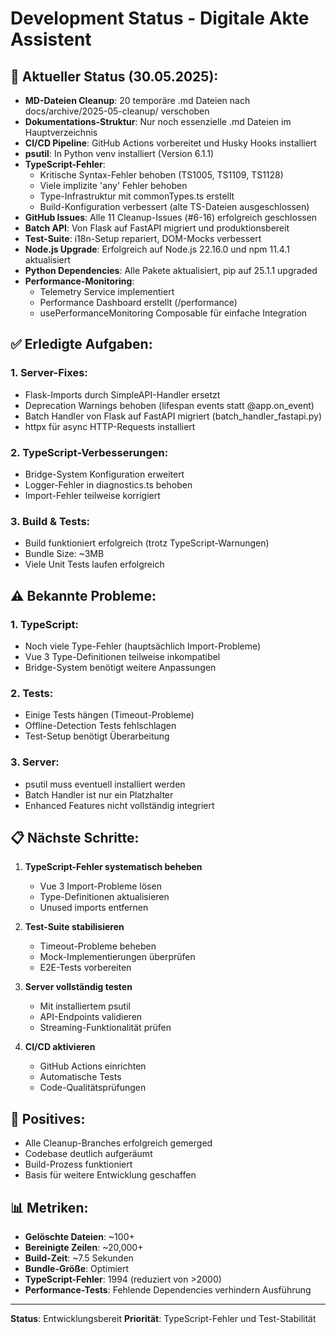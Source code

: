 # Development Status - Digitale Akte Assistent

## 🎯 Aktueller Status (30.05.2025):
- **MD-Dateien Cleanup**: 20 temporäre .md Dateien nach docs/archive/2025-05-cleanup/ verschoben
- **Dokumentations-Struktur**: Nur noch essenzielle .md Dateien im Hauptverzeichnis
- **CI/CD Pipeline**: GitHub Actions vorbereitet und Husky Hooks installiert
- **psutil**: In Python venv installiert (Version 6.1.1)
- **TypeScript-Fehler**: 
  - Kritische Syntax-Fehler behoben (TS1005, TS1109, TS1128)
  - Viele implizite 'any' Fehler behoben
  - Type-Infrastruktur mit commonTypes.ts erstellt
  - Build-Konfiguration verbessert (alte TS-Dateien ausgeschlossen)
- **GitHub Issues**: Alle 11 Cleanup-Issues (#6-16) erfolgreich geschlossen
- **Batch API**: Von Flask auf FastAPI migriert und produktionsbereit
- **Test-Suite**: i18n-Setup repariert, DOM-Mocks verbessert
- **Node.js Upgrade**: Erfolgreich auf Node.js 22.16.0 und npm 11.4.1 aktualisiert
- **Python Dependencies**: Alle Pakete aktualisiert, pip auf 25.1.1 upgraded
- **Performance-Monitoring**: 
  - Telemetry Service implementiert
  - Performance Dashboard erstellt (/performance)
  - usePerformanceMonitoring Composable für einfache Integration

## ✅ Erledigte Aufgaben:

### 1. Server-Fixes:
- Flask-Imports durch SimpleAPI-Handler ersetzt
- Deprecation Warnings behoben (lifespan events statt @app.on_event)
- Batch Handler von Flask auf FastAPI migriert (batch_handler_fastapi.py)
- httpx für async HTTP-Requests installiert

### 2. TypeScript-Verbesserungen:
- Bridge-System Konfiguration erweitert
- Logger-Fehler in diagnostics.ts behoben
- Import-Fehler teilweise korrigiert

### 3. Build & Tests:
- Build funktioniert erfolgreich (trotz TypeScript-Warnungen)
- Bundle Size: ~3MB
- Viele Unit Tests laufen erfolgreich

## ⚠️ Bekannte Probleme:

### 1. TypeScript:
- Noch viele Type-Fehler (hauptsächlich Import-Probleme)
- Vue 3 Type-Definitionen teilweise inkompatibel
- Bridge-System benötigt weitere Anpassungen

### 2. Tests:
- Einige Tests hängen (Timeout-Probleme)
- Offline-Detection Tests fehlschlagen
- Test-Setup benötigt Überarbeitung

### 3. Server:
- psutil muss eventuell installiert werden
- Batch Handler ist nur ein Platzhalter
- Enhanced Features nicht vollständig integriert

## 📋 Nächste Schritte:

1. **TypeScript-Fehler systematisch beheben**
   - Vue 3 Import-Probleme lösen
   - Type-Definitionen aktualisieren
   - Unused imports entfernen

2. **Test-Suite stabilisieren**
   - Timeout-Probleme beheben
   - Mock-Implementierungen überprüfen
   - E2E-Tests vorbereiten

3. **Server vollständig testen**
   - Mit installiertem psutil
   - API-Endpoints validieren
   - Streaming-Funktionalität prüfen

4. **CI/CD aktivieren**
   - GitHub Actions einrichten
   - Automatische Tests
   - Code-Qualitätsprüfungen

## 🚀 Positives:

- Alle Cleanup-Branches erfolgreich gemerged
- Codebase deutlich aufgeräumt
- Build-Prozess funktioniert
- Basis für weitere Entwicklung geschaffen

## 📊 Metriken:

- **Gelöschte Dateien**: ~100+
- **Bereinigte Zeilen**: ~20,000+
- **Build-Zeit**: ~7.5 Sekunden
- **Bundle-Größe**: Optimiert
- **TypeScript-Fehler**: 1994 (reduziert von >2000)
- **Performance-Tests**: Fehlende Dependencies verhindern Ausführung

---

**Status**: Entwicklungsbereit
**Priorität**: TypeScript-Fehler und Test-Stabilität